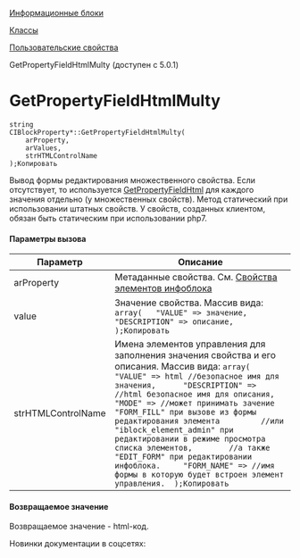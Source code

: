 [Информационные блоки](/api_help/iblock/index.php)

[Классы](/api_help/iblock/classes/index.php)

[Пользовательские свойства](/api_help/iblock/classes/user_properties/index.php)

GetPropertyFieldHtmlMulty (доступен с 5.0.1)

GetPropertyFieldHtmlMulty
=========================

```
string
CIBlockProperty*::GetPropertyFieldHtmlMulty(
	arProperty,
	arValues,
	strHTMLControlName
);Копировать
```

Вывод формы редактирования множественного свойства. Если отсутствует, то используется [GetPropertyFieldHtml](/api_help/iblock/classes/user_properties/GetPropertyFieldHtml.php) для каждого значения отдельно (у множественных свойств). Метод статический при использовании штатных свойств. У свойств, созданных клиентом, обязан быть статическим при использовании php7.

#### Параметры вызова

| Параметр | Описание |
| --- | --- |
| arProperty | Метаданные свойства. См. [Свойства элементов инфоблока](/api_help/iblock/fields.php#fproperty) |
| value | Значение свойства. Массив вида:  ``` array(  	"VALUE" => значение,  	"DESCRIPTION" => описание,  );Копировать ``` |
| strHTMLControlName | Имена элементов управления для заполнения значения свойства и его описания. Массив вида:  ``` array(  	"VALUE" => html //безопасное имя для значения,  	"DESCRIPTION" => //html безопасное имя для описания,  	"MODE" => //может принимать зачение "FORM_FILL" при вызове из формы редактирования элемента  		//или "iblock_element_admin" при редактировании в режиме просмотра списка элементов,  		//а также "EDIT_FORM" при редактировании инфоблока.  	"FORM_NAME" => //имя формы в которую будет встроен элемент управления.  );Копировать ``` |

#### Возвращаемое значение

Возвращаемое значение - html-код.

Новинки документации в соцсетях: